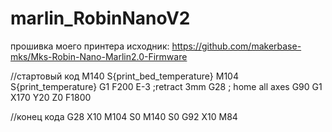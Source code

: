 # marlin_RobinNanoV2
прошивка моего принтера
исходник:
https://github.com/makerbase-mks/Mks-Robin-Nano-Marlin2.0-Firmware

//стартовый код
M140 S{print_bed_temperature}
M104 S{print_temperature}
G1 F200 E-3 ;retract 3mm
G28 ; home all axes
G90
G1 X170 Y20 Z0 F1800

//конец кода
G28 X10
M104 S0
M140 S0
G92 X10
M84
